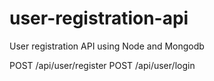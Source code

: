# user-registration-api

User registration API using Node and Mongodb

POST /api/user/register
POST /api/user/login
